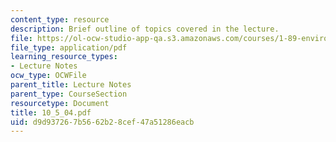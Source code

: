 ```yaml
---
content_type: resource
description: Brief outline of topics covered in the lecture.
file: https://ol-ocw-studio-app-qa.s3.amazonaws.com/courses/1-89-environmental-microbiology-fall-2004/d9d937267b5662b28cef47a51286eacb_10_5_04.pdf
file_type: application/pdf
learning_resource_types:
- Lecture Notes
ocw_type: OCWFile
parent_title: Lecture Notes
parent_type: CourseSection
resourcetype: Document
title: 10_5_04.pdf
uid: d9d93726-7b56-62b2-8cef-47a51286eacb
---
```

